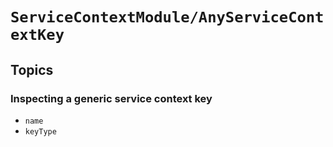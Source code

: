 # ``ServiceContextModule/AnyServiceContextKey``

## Topics

### Inspecting a generic service context key

- ``name``
- ``keyType``
